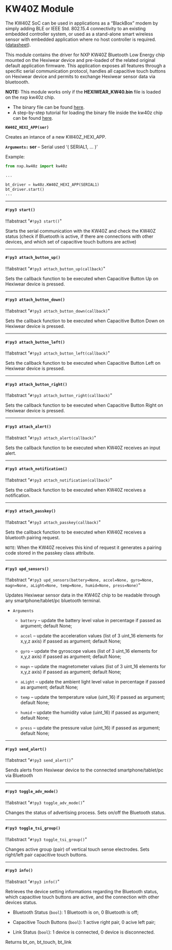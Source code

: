 # KW40Z Module

The KW40Z SoC can be used in applications as a “BlackBox” modem by simply adding BLE or IEEE Std. 802.15.4 connectivity to an existing embedded controller system, or
used as a stand-alone smart wireless sensor with embedded application where no host controller is required. ([datasheet](http://www.nxp.com/assets/documents/data/en/data-sheets/MKW40Z160.pdf)).

This module contains the driver for NXP KW40Z Bluetooth Low Energy chip mounted on the Hexiwear device and pre-loaded of the related original default application firmware.
This application exposes all features through a specific serial communication protocol, handles all capacitive touch buttons on Hexiwear device and permits to exchange Hexiwear sensor data via bluetoooth.

**NOTE:** This module works only if the **HEXIWEAR_KW40.bin** file is loaded on the nxp kw40z chip.


* The binary file can be found [here](https://github.com/MikroElektronika/HEXIWEAR/tree/master/SW/binaries).
* A step-by-step tutorial for loading the binary file inside the kw40z chip can be found [here](https://mcuoneclipse.com/2016/12/07/flashing-and-restoring-the-hexiwear-firmware/).


**`KW40Z_HEXI_APP(ser)`**

Creates an intance of a new KW40Z_HEXI_APP.


**`Arguments:`** **ser** – Serial used ‘( SERIAL1, … )’


Example:

```py
from nxp.kw40z import kw40z

...

bt_driver = kw40z.KW40Z_HEXI_APP(SERIAL1)
bt_driver.start()
...
```


---
#### `#!py3 start()`

!!!abstract "`#!py3 start()`"

Starts the serial communication with the KW40Z and check the KW40Z status (check if Bluetooth is active, if there are connections with other devices, and which set of capacitive touch buttons are active)


---
#### `#!py3 attach_button_up()`

!!!abstract "`#!py3 attach_button_up(callback)`"

Sets the callback function to be executed when Capacitive Button Up on Hexiwear device is pressed.


---
#### `#!py3 attach_button_down()`

!!!abstract "`#!py3 attach_button_down(callback)`"

Sets the callback function to be executed when Capacitive Button Down on Hexiwear device is pressed.


---
#### `#!py3 attach_button_left()`

!!!abstract "`#!py3 attach_button_left(callback)`"

Sets the callback function to be executed when Capacitive Button Left on Hexiwear device is pressed.


---
#### `#!py3 attach_button_right()`

!!!abstract "`#!py3 attach_button_right(callback)`"

Sets the callback function to be executed when Capacitive Button Right on Hexiwear device is pressed.


---
#### `#!py3 attach_alert()`

!!!abstract "`#!py3 attach_alert(callback)`"

Sets the callback function to be executed when KW40Z receives an input alert.


---
#### `#!py3 attach_notification()`

!!!abstract "`#!py3 attach_notification(callback)`"

Sets the callback function to be executed when KW40Z receives a notification.


---
#### `#!py3 attach_passkey()`

!!!abstract "`#!py3 attach_passkey(callback)`"

Sets the callback function to be executed when KW40Z receives a bluetooth pairing request.

```NOTE```: When the KW40Z receives this kind of request it generates a pairing code stored in the passkey class attribute.


---
#### `#!py3 upd_sensors()`

!!!abstract "`#!py3 upd_sensors(battery=None, accel=None, gyro=None, magn=None, aLight=None, temp=None, humid=None, press=None)`"

Updates Hexiwear sensor data in the KW40Z chip to be readable through any smartphone/tablet/pc bluetooth terminal.


* ```Arguments```

    
    * ```battery``` – update the battery level value in percentage if passed as argument; default None;


    * ```accel``` – update the acceleration values (list of 3 uint_16 elements for x,y,z axis) if passed as argument; default None;


    * ```gyro``` – update the gyroscope values (list of 3 uint_16 elements for x,y,z axis) if passed as argument; default None;


    * ```magn``` – update the magnetometer values (list of 3 uint_16 elements for x,y,z axis) if passed as argument; default None;


    * ```aLight``` – update the ambient light level value in percentage if passed as argument; default None;


    * ```temp``` – update the temperature value (uint_16) if passed as argument; default None;


    * ```humid``` – update the humidity value (uint_16) if passed as argument; default None;


    * ```press``` – update the pressure value (uint_16) if passed as argument; default None;



---
#### `#!py3 send_alert()`

!!!abstract "`#!py3 send_alert()`"

Sends alerts from Hexiwear device to the connected smartphone/tablet/pc via Bluetooth


---
#### `#!py3 toggle_adv_mode()`

!!!abstract "`#!py3 toggle_adv_mode()`"

Changes the status of advertising process. Sets on/off the Bluetooth status.


---
#### `#!py3 toggle_tsi_group()`

!!!abstract "`#!py3 toggle_tsi_group()`"

Changes active group (pair) of vertical touch sense electrodes. Sets right/left pair capacitive touch buttons.


---
#### `#!py3 info()`

!!!abstract "`#!py3 info()`"

Retrieves the device setting informations regarding the Bluetooth status, which capacitive touch buttons are active, and the connection with other devices status.


* Bluetooth Status (```bool```): 1 Bluetooth is on, 0 Bluetooth is off;


* Capacitive Touch Buttons (```bool```): 1 active right pair, 0 acive left pair;


* Link Status (```bool```): 1 device is connected, 0 device is disconnected.

Returns bt_on, bt_touch, bt_link
<!--stackedit_data:
eyJoaXN0b3J5IjpbNTk0MjU5MzQzXX0=
-->